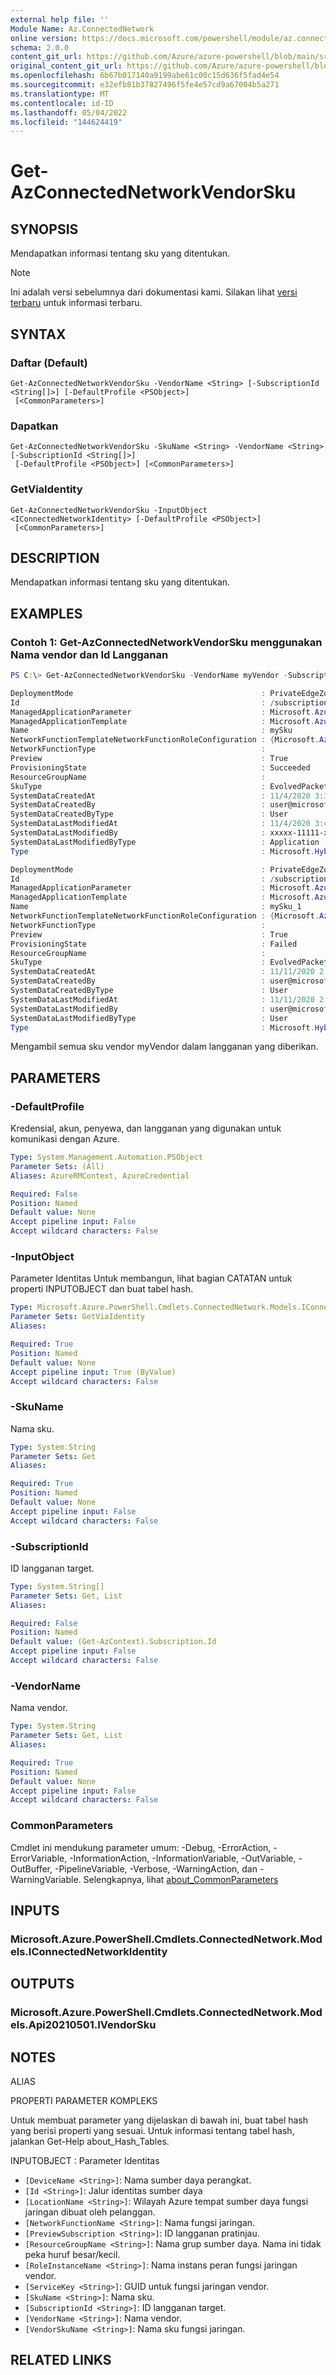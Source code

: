 ```yaml
---
external help file: ''
Module Name: Az.ConnectedNetwork
online version: https://docs.microsoft.com/powershell/module/az.connectednetwork/get-azconnectednetworkvendorsku
schema: 2.0.0
content_git_url: https://github.com/Azure/azure-powershell/blob/main/src/ConnectedNetwork/help/Get-AzConnectedNetworkVendorSku.md
original_content_git_url: https://github.com/Azure/azure-powershell/blob/main/src/ConnectedNetwork/help/Get-AzConnectedNetworkVendorSku.md
ms.openlocfilehash: 6b67b017140a9199abe61c00c15d636f5fad4e54
ms.sourcegitcommit: e32efb81b37827496f5fe4e57cd9a67004b5a271
ms.translationtype: MT
ms.contentlocale: id-ID
ms.lasthandoff: 05/04/2022
ms.locfileid: "144624419"
---
```

# Get-AzConnectedNetworkVendorSku

## SYNOPSIS
Mendapatkan informasi tentang sku yang ditentukan.

> [!NOTE]
>Ini adalah versi sebelumnya dari dokumentasi kami. Silakan lihat [versi terbaru](/powershell/module/az.connectednetwork/get-azconnectednetworkvendorsku) untuk informasi terbaru.

## SYNTAX

### Daftar (Default)
```
Get-AzConnectedNetworkVendorSku -VendorName <String> [-SubscriptionId <String[]>] [-DefaultProfile <PSObject>]
 [<CommonParameters>]
```

### Dapatkan
```
Get-AzConnectedNetworkVendorSku -SkuName <String> -VendorName <String> [-SubscriptionId <String[]>]
 [-DefaultProfile <PSObject>] [<CommonParameters>]
```

### GetViaIdentity
```
Get-AzConnectedNetworkVendorSku -InputObject <IConnectedNetworkIdentity> [-DefaultProfile <PSObject>]
 [<CommonParameters>]
```

## DESCRIPTION
Mendapatkan informasi tentang sku yang ditentukan.

## EXAMPLES

### Contoh 1: Get-AzConnectedNetworkVendorSku menggunakan Nama vendor dan Id Langganan
```powershell
PS C:\> Get-AzConnectedNetworkVendorSku -VendorName myVendor -SubscriptionId xxxxx-22222-xxxxx-22222

DeploymentMode                                          : PrivateEdgeZone
Id                                                      : /subscriptions/xxxxx-22222-xxxxx-22222/providers/Microsoft.HybridNetwork/vendors/myVendor/VendorSkus/mySku
ManagedApplicationParameter                             : Microsoft.Azure.PowerShell.Cmdlets.ConnectedNetwork.Models.Api20210501.VendorSkuPropertiesFormatManagedApplicationParameters
ManagedApplicationTemplate                              : Microsoft.Azure.PowerShell.Cmdlets.ConnectedNetwork.Models.Api20210501.VendorSkuPropertiesFormatManagedApplicationTemplate
Name                                                    : mySku
NetworkFunctionTemplateNetworkFunctionRoleConfiguration : {Microsoft.Azure.PowerShell.Cmdlets.ConnectedNetwork.Models.Api20210501.SshPublicKey}
NetworkFunctionType                                     :
Preview                                                 : True
ProvisioningState                                       : Succeeded
ResourceGroupName                                       :
SkuType                                                 : EvolvedPacketCore
SystemDataCreatedAt                                     : 11/4/2020 3:35:33 PM
SystemDataCreatedBy                                     : user@microsoft.com
SystemDataCreatedByType                                 : User
SystemDataLastModifiedAt                                : 11/4/2020 3:43:58 PM
SystemDataLastModifiedBy                                : xxxxx-11111-xxxxx-11111
SystemDataLastModifiedByType                            : Application
Type                                                    : Microsoft.HybridNetwork/vendors/VendorSkus

DeploymentMode                                          : PrivateEdgeZone
Id                                                      : /subscriptions/xxxxx-22222-xxxxx-22222/providers/Microsoft.HybridNetwork/vendors/myVendor/vendorskus/mySku_1
ManagedApplicationParameter                             : Microsoft.Azure.PowerShell.Cmdlets.ConnectedNetwork.Models.Api20210501.VendorSkuPropertiesFormatManagedApplicationParameters
ManagedApplicationTemplate                              : Microsoft.Azure.PowerShell.Cmdlets.ConnectedNetwork.Models.Api20210501.VendorSkuPropertiesFormatManagedApplicationTemplate
Name                                                    : mySku_1
NetworkFunctionTemplateNetworkFunctionRoleConfiguration : {Microsoft.Azure.PowerShell.Cmdlets.ConnectedNetwork.Models.Api20210501.SshPublicKey}
NetworkFunctionType                                     :
Preview                                                 : True
ProvisioningState                                       : Failed
ResourceGroupName                                       :
SkuType                                                 : EvolvedPacketCore
SystemDataCreatedAt                                     : 11/11/2020 2:25:32 PM
SystemDataCreatedBy                                     : user@microsoft.com
SystemDataCreatedByType                                 : User
SystemDataLastModifiedAt                                : 11/11/2020 2:25:32 PM
SystemDataLastModifiedBy                                : user@microsoft.com
SystemDataLastModifiedByType                            : User
Type                                                    : Microsoft.HybridNetwork/vendors/vendorskus
```

Mengambil semua sku vendor myVendor dalam langganan yang diberikan.

## PARAMETERS

### -DefaultProfile
Kredensial, akun, penyewa, dan langganan yang digunakan untuk komunikasi dengan Azure.

```yaml
Type: System.Management.Automation.PSObject
Parameter Sets: (All)
Aliases: AzureRMContext, AzureCredential

Required: False
Position: Named
Default value: None
Accept pipeline input: False
Accept wildcard characters: False
```

### -InputObject
Parameter Identitas Untuk membangun, lihat bagian CATATAN untuk properti INPUTOBJECT dan buat tabel hash.

```yaml
Type: Microsoft.Azure.PowerShell.Cmdlets.ConnectedNetwork.Models.IConnectedNetworkIdentity
Parameter Sets: GetViaIdentity
Aliases:

Required: True
Position: Named
Default value: None
Accept pipeline input: True (ByValue)
Accept wildcard characters: False
```

### -SkuName
Nama sku.

```yaml
Type: System.String
Parameter Sets: Get
Aliases:

Required: True
Position: Named
Default value: None
Accept pipeline input: False
Accept wildcard characters: False
```

### -SubscriptionId
ID langganan target.

```yaml
Type: System.String[]
Parameter Sets: Get, List
Aliases:

Required: False
Position: Named
Default value: (Get-AzContext).Subscription.Id
Accept pipeline input: False
Accept wildcard characters: False
```

### -VendorName
Nama vendor.

```yaml
Type: System.String
Parameter Sets: Get, List
Aliases:

Required: True
Position: Named
Default value: None
Accept pipeline input: False
Accept wildcard characters: False
```

### CommonParameters
Cmdlet ini mendukung parameter umum: -Debug, -ErrorAction, -ErrorVariable, -InformationAction, -InformationVariable, -OutVariable, -OutBuffer, -PipelineVariable, -Verbose, -WarningAction, dan -WarningVariable. Selengkapnya, lihat [about_CommonParameters](http://go.microsoft.com/fwlink/?LinkID=113216)

## INPUTS

### Microsoft.Azure.PowerShell.Cmdlets.ConnectedNetwork.Models.IConnectedNetworkIdentity

## OUTPUTS

### Microsoft.Azure.PowerShell.Cmdlets.ConnectedNetwork.Models.Api20210501.IVendorSku

## NOTES

ALIAS

PROPERTI PARAMETER KOMPLEKS

Untuk membuat parameter yang dijelaskan di bawah ini, buat tabel hash yang berisi properti yang sesuai. Untuk informasi tentang tabel hash, jalankan Get-Help about_Hash_Tables.


INPUTOBJECT <IConnectedNetworkIdentity>: Parameter Identitas
  - `[DeviceName <String>]`: Nama sumber daya perangkat.
  - `[Id <String>]`: Jalur identitas sumber daya
  - `[LocationName <String>]`: Wilayah Azure tempat sumber daya fungsi jaringan dibuat oleh pelanggan.
  - `[NetworkFunctionName <String>]`: Nama fungsi jaringan.
  - `[PreviewSubscription <String>]`: ID langganan pratinjau.
  - `[ResourceGroupName <String>]`: Nama grup sumber daya. Nama ini tidak peka huruf besar/kecil.
  - `[RoleInstanceName <String>]`: Nama instans peran fungsi jaringan vendor.
  - `[ServiceKey <String>]`: GUID untuk fungsi jaringan vendor.
  - `[SkuName <String>]`: Nama sku.
  - `[SubscriptionId <String>]`: ID langganan target.
  - `[VendorName <String>]`: Nama vendor.
  - `[VendorSkuName <String>]`: Nama sku fungsi jaringan.

## RELATED LINKS

